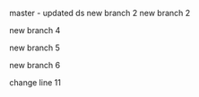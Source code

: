 master - updated ds 
new branch 2
new branch 2

new branch 4

new branch 5

new branch 6

change line 11